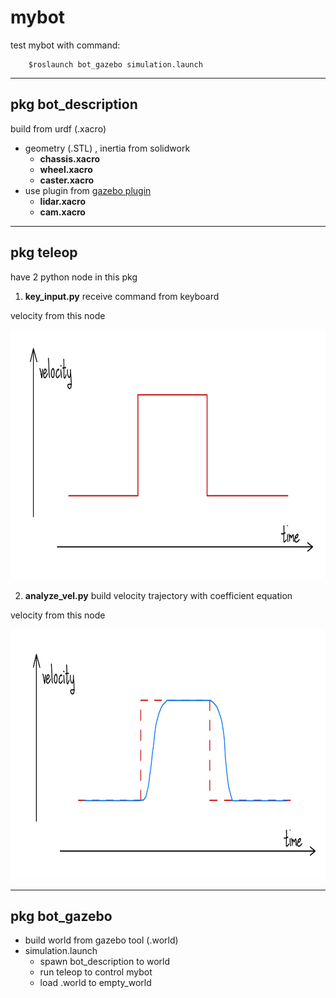 # mybot
test mybot with command:

        $roslaunch bot_gazebo simulation.launch

---

## pkg bot_description

build from urdf (.xacro)
- geometry (.STL) , inertia from solidwork
  - **chassis.xacro** 
  - **wheel.xacro**
  - **caster.xacro**
- use plugin from [gazebo plugin](http://gazebosim.org/tutorials?tut=ros_gzplugins)
  - **lidar.xacro** 
  - **cam.xacro**

---

## pkg teleop

have 2 python node in this pkg
1. **key_input.py** receive command from keyboard

velocity from this node

<img src = "/images/IMG_0316.JPG" alt = "velocity" title = "from key_input" height = "400" />

2. **analyze_vel.py** build velocity trajectory with coefficient equation

velocity from this node

<img src = "/images/IMG_0317.JPG" alt = "velocity" title = "from analyze_vel" height = "400" />

---

## pkg bot_gazebo

- build world from gazebo tool (.world)
- simulation.launch
  - spawn bot_description to world
  - run teleop to control mybot
  - load .world to empty_world

